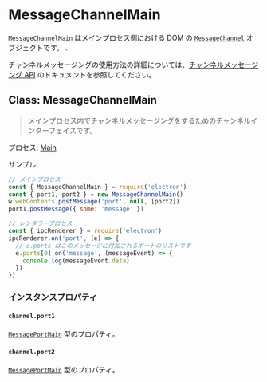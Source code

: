 # MessageChannelMain

`MessageChannelMain` はメインプロセス側における DOM の [`MessageChannel`][] オブジェクトです。 .

チャンネルメッセージングの使用方法の詳細については、[チャンネルメッセージング API][] のドキュメントを参照してください。

## Class: MessageChannelMain

> メインプロセス内でチャンネルメッセージングをするためのチャンネルインターフェイスです。

プロセス: [Main](../glossary.md#main-process)

サンプル:

```js
// メインプロセス
const { MessageChannelMain } = require('electron')
const { port1, port2 } = new MessageChannelMain()
w.webContents.postMessage('port', null, [port2])
port1.postMessage({ some: 'message' })

// レンダラープロセス
const { ipcRenderer } = require('electron')
ipcRenderer.on('port', (e) => {
  // e.ports はこのメッセージに付加されるポートのリストです
  e.ports[0].on('message', (messageEvent) => {
    console.log(messageEvent.data)
  })
})
```

### インスタンスプロパティ

#### `channel.port1`

[`MessagePortMain`](message-port-main.md) 型のプロパティ。

#### `channel.port2`

[`MessagePortMain`](message-port-main.md) 型のプロパティ。

[`MessageChannel`]: https://developer.mozilla.org/en-US/docs/Web/API/MessageChannel
[チャンネルメッセージング API]: https://developer.mozilla.org/en-US/docs/Web/API/Channel_Messaging_API
